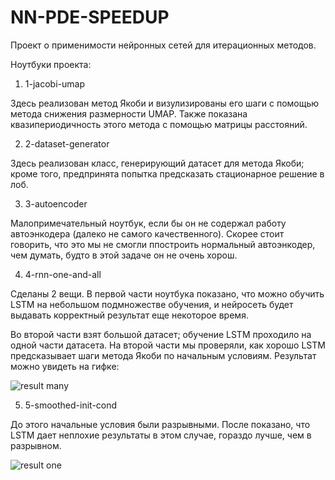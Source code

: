 # NN-PDE-SPEEDUP

Проект о применимости нейронных сетей для итерационных методов.

Ноутбуки проекта:

1. 1-jacobi-umap

Здесь реализован метод Якоби и визулизированы его шаги с помощью метода снижения размерности UMAP. Также показана квазипериодичность этого метода с помощью матрицы расстояний.

2. 2-dataset-generator

Здесь реализован класс, генерирующий датасет для метода Якоби; кроме того, предпринята попытка предсказать стационарное решение в лоб.

3. 3-autoencoder

Малопримечательный ноутбук, если бы он не содержал работу автоэнкодера (далеко не самого качественного). Скорее стоит говорить, что это мы не смогли ппостроить нормальный автоэнкодер, чем думать, будто в этой задаче он не очень хорош.

4. 4-rnn-one-and-all

Сделаны 2 вещи. В первой части ноутбука показано, что можно обучить LSTM на небольшом подмножестве обучения, и нейросеть будет выдавать корректный результат еще некоторое время.

Во второй части взят большой датасет; обучение LSTM проходило на одной части датасета. На второй части мы проверяли, как хорошо LSTM предсказывает шаги метода Якоби по начальным условиям. Результат можно увидеть на гифке:

![](./img/lstm_1.gif "result many")

5. 5-smoothed-init-cond

До этого начальные условия были разрывными. После показано, что LSTM дает неплохие результаты в этом случае, гораздо лучше, чем в разрывном. 

![](./img/lstm_2.gif "result one")
